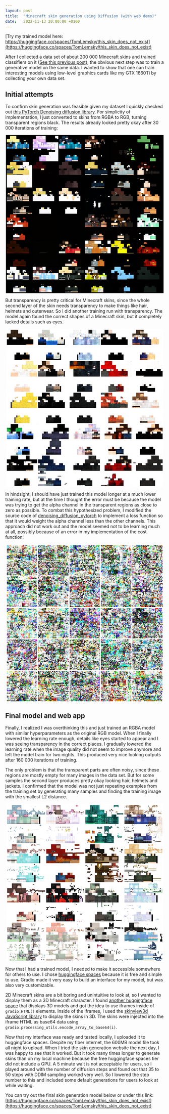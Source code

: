 ```yaml
---
layout: post
title:  "Minecraft skin generation using Diffusion (with web demo)"
date:   2022-11-13 20:00:00 +0100
---
```


[Try my trained model here: https://huggingface.co/spaces/TomLemsky/this_skin_does_not_exist](https://huggingface.co/spaces/TomLemsky/this_skin_does_not_exist)

After I collected a data set of about 200 000 Minecraft skins and trained classifiers on it ([See this previous post](/2022/03/30/Classifying-Minecraft-Skins-by-Gender.html)),
the obvious next step was to train a generative model on the same data.
I wanted to show that one can train interesting models using low-level graphics cards like my GTX 1660Ti by collecting your own data set.

## Initial attempts

To confirm skin generation was feasible given my dataset I quickly checked out [this PyTorch Denoising diffusion library](https://github.com/lucidrains/denoising-diffusion-pytorch).
For simplicity of implementation, I just converted to skins from RGBA to RGB, turning transparent regions black.
The results already looked pretty okay after 30 000 iterations of training:

<img src="/images/minecraft-diffusion/diffusion1.png" style="image-rendering: pixelated; display: block; margin-left: auto; margin-right: auto" alt="The RGB model outputs" width="500"/>

But transparency is pretty critical for Minecraft skins,
since the whole second layer of the skin needs transparency to make things like
hair, helmets and outerwear.
So I did another training run with transparency.
The model again found the correct shapes of a Minecraft skin,
but it completely lacked details such as eyes.

<img src="/images/minecraft-diffusion/diffusion2.png" style="image-rendering: pixelated; display: block; margin-left: auto; margin-right: auto" alt="The initial RGBA model outputs" width="500"/>

In hindsight, I should have just trained this model longer at a much lower training rate,
but at the time I thought the error must be because the model was trying to get the alpha channel in the transparent regions as close to zero as possible.
To combat this hypothesized problem, I modified the source code of [denoising_diffusion_pytorch](https://github.com/lucidrains/denoising-diffusion-pytorch)
to implement a loss function so that it would weight the alpha channel less than the other channels.
This approach did not work out and the model seemed not to be learning much at all, possibly because of an error in my implementation of the cost function:

<img src="/images/minecraft-diffusion/diffusion3.png" style="image-rendering: pixelated; display: block; margin-left: auto; margin-right: auto" alt="The weighted RGBA model outputs" width="500"/>

## Final model and web app

Finally, I realized I was overthinking this and just trained an RGBA model with similar hyperparameters as the original RGB model.
When I finally lowered the learning rate enough, details like eyes started to appear and I was seeing transparency in the correct places.
I gradually lowered the learning rate when the image quality did not seem to improve anymore and left the model train for two nights.
This produced very nice looking outputs after 160 000 iterations of training.

The only problem is that the transparent parts are often noisy, since these regions are mostly empty for many images in the data set.
But for some samples the second layer produces pretty okay looking hair, helmets and jackets.
I confirmed that the model was not just repeating examples from the training set by
generating many samples and finding the training image with the smallest L2 distance.

<img src="/images/minecraft-diffusion/diffusion4.png" style="image-rendering: pixelated; display: block; margin-left: auto; margin-right: auto" alt="The final model outputs" width="500"/>

Now that I had a trained model, I needed to make it accessible somewhere for others to use.
I chose [huggingface spaces](https://huggingface.co/spaces) because it is free and simple to use.
Gradio made it very easy to build an interface for my model, but was also very customizable.

2D Minecraft skins are a bit boring and unintuitive to look at, so I wanted to display them as a 3D Minecraft character.
I found [another huggingface space](https://huggingface.co/blog/spaces_3dmoljs) that displays 3D models and got the idea to use iframes inside of `gradio.HTML()` elements.
Inside of the iframes, I used the [skinview3d JavaScript library](https://github.com/bs-community/skinview3d) to display the skins in 3D.
The skins were injected into the iframe HTML as base64 data using `gradio.processing_utils.encode_array_to_base64(i)`.

Now that my interface was ready and tested locally, I uploaded it to huggingface spaces.
Despite my fiber internet, the 600MB model file took all night to upload.
When I tried the skin generation website the next day, I was happy to see that it worked.
But it took many times longer to generate skins than on my local machine because the free huggingface spaces tier did not include a GPU.
A 5 minute wait is not acceptable for users, so I played around with the number of diffusion steps
and found out that 35 to 50 steps with DDIM sampling worked very well.
So I lowered the step number to this and included some default generations for users to look at while waiting.

You can try out the final skin generation model below or under this link: [https://huggingface.co/spaces/TomLemsky/this_skin_does_not_exist](https://huggingface.co/spaces/TomLemsky/this_skin_does_not_exist)

<script type="module"
src="https://gradio.s3-us-west-2.amazonaws.com/3.9.1/gradio.js">
</script>

<gradio-app space="TomLemsky/this_skin_does_not_exist"></gradio-app>
